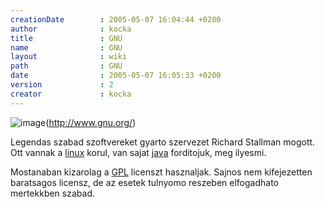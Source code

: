 ```yaml
---
creationDate        : 2005-05-07 16:04:44 +0200 
author              : kocka 
title               : GNU 
name                : GNU 
layout              : wiki 
path                : GNU 
date                : 2005-05-07 16:05:33 +0200 
version             : 2 
creator             : kocka 
---
```

![image](http://www.gnu.org/graphics/gnu-head-sm.jpg)(http://www.gnu.org/)

Legendas szabad szoftvereket gyarto szervezet Richard Stallman mogott. Ott vannak a [linux](Linux.html) korul, van sajat [java](java.html) forditojuk, meg ilyesmi.

Mostanaban kizarolag a [GPL](GPL.html) licenszt hasznaljak. Sajnos nem kifejezetten baratsagos licensz, de az esetek tulnyomo reszeben elfogadhato mertekkben szabad.

